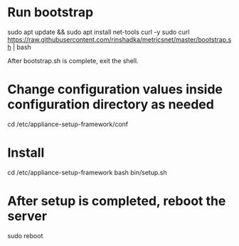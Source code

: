 # Run bootstrap
sudo apt update && sudo apt install net-tools curl -y
sudo curl https://raw.githubusercontent.com/rinshadka/metricsnet/master/bootstrap.sh | bash

After bootstrap.sh is complete, exit the shell.

# Change configuration values inside configuration directory as needed
cd /etc/appliance-setup-framework/conf

# Install
cd /etc/appliance-setup-framework
bash bin/setup.sh

# After setup is completed, reboot the server
sudo reboot
